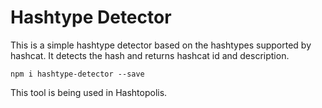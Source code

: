 # Hashtype Detector

This is a simple hashtype detector based on the hashtypes supported by hashcat. It detects the hash and returns hashcat id and description.

    npm i hashtype-detector --save

This tool is being used in Hashtopolis.

